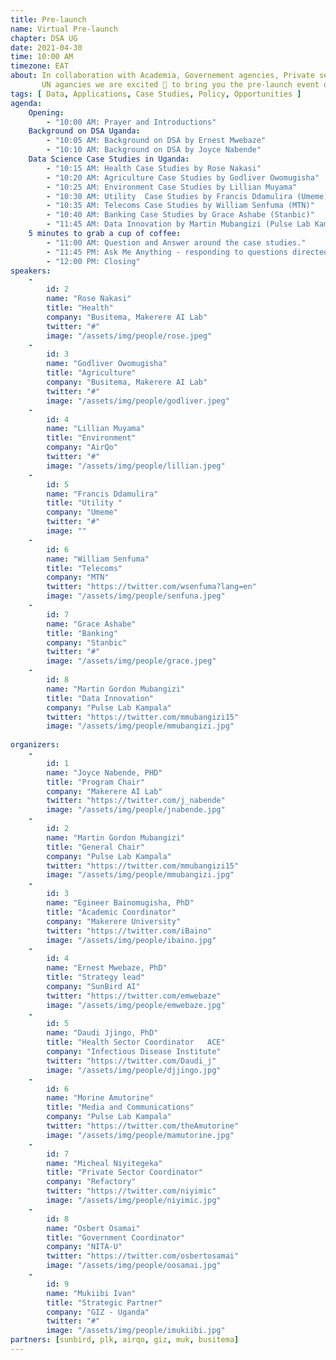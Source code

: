 ```yaml
---
title: Pre-launch
name: Virtual Pre-launch
chapter: DSA UG
date: 2021-04-30
time: 10:00 AM
timezone: EAT
about: In collaboration with Academia, Governement agencies, Private sector and 
       UN agancies we are excited 💯 to bring you the pre-launch event of DSA Uganda Chapter 🇺🇬
tags: [ Data, Applications, Case Studies, Policy, Opportunities ]
agenda: 
    Opening: 
        - "10:00 AM: Prayer and Introductions"
    Background on DSA Uganda:
        - "10:05 AM: Background on DSA by Ernest Mwebaze"
        - "10:10 AM: Background on DSA by Joyce Nabende"
    Data Science Case Studies in Uganda: 
        - "10:15 AM: Health Case Studies by Rose Nakasi"
        - "10:20 AM: Agriculture Case Studies by Godliver Owomugisha"
        - "10:25 AM: Environment Case Studies by Lillian Muyama"
        - "10:30 AM: Utility  Case Studies by Francis Ddamulira (Umeme)"
        - "10:35 AM: Telecoms Case Studies by William Senfuma (MTN)"
        - "10:40 AM: Banking Case Studies by Grace Ashabe (Stanbic)"
        - "11:45 AM: Data Innovation by Martin Mubangizi (Pulse Lab Kampala)"
    5 minutes to grab a cup of coffee:
        - "11:00 AM: Question and Answer around the case studies."
        - "11:45 PM: Ask Me Anything - responding to questions directed to DSA Uganda coordination committee"
        - "12:00 PM: Closing"
speakers: 
    -
        id: 2
        name: "Rose Nakasi"
        title: "Health"
        company: "Busitema, Makerere AI Lab"
        twitter: "#"
        image: "/assets/img/people/rose.jpeg"
    -
        id: 3
        name: "Godliver Owomugisha"
        title: "Agriculture"
        company: "Busitema, Makerere AI Lab"
        twitter: "#"
        image: "/assets/img/people/godliver.jpeg"
    -
        id: 4
        name: "Lillian Muyama"
        title: "Environment"
        company: "AirQo"
        twitter: "#"
        image: "/assets/img/people/lillian.jpeg"
    -
        id: 5
        name: "Francis Ddamulira"
        title: "Utility "
        company: "Umeme"
        twitter: "#"
        image: ""
    -
        id: 6
        name: "William Senfuma"
        title: "Telecoms"
        company: "MTN"
        twitter: "https://twitter.com/wsenfuma?lang=en"
        image: "/assets/img/people/senfuna.jpeg"
    -
        id: 7
        name: "Grace Ashabe"
        title: "Banking"
        company: "Stanbic"
        twitter: "#"
        image: "/assets/img/people/grace.jpeg"
    -
        id: 8
        name: "Martin Gordon Mubangizi"
        title: "Data Innovation"
        company: "Pulse Lab Kampala"
        twitter: "https://twitter.com/mmubangizi15"
        image: "/assets/img/people/mmubangizi.jpg"
   
organizers: 
    -
        id: 1
        name: "Joyce Nabende, PHD"
        title: "Program Chair"
        company: "Makerere AI Lab"
        twitter: "https://twitter.com/j_nabende"
        image: "/assets/img/people/jnabende.jpg"
    -
        id: 2
        name: "Martin Gordon Mubangizi"
        title: "General Chair"
        company: "Pulse Lab Kampala"
        twitter: "https://twitter.com/mmubangizi15"
        image: "/assets/img/people/mmubangizi.jpg"
    -
        id: 3
        name: "Egineer Bainomugisha, PhD"
        title: "Academic Coordinator"
        company: "Makerere University"
        twitter: "https://twitter.com/iBaino"
        image: "/assets/img/people/ibaino.jpg"
    -
        id: 4
        name: "Ernest Mwebaze, PhD"
        title: "Strategy lead"
        company: "SunBird AI"
        twitter: "https://twitter.com/emwebaze"
        image: "/assets/img/people/emwebaze.jpg"
    -
        id: 5
        name: "Daudi Jjingo, PhD"
        title: "Health Sector Coordinator	ACE"
        company: "Infectious Disease Institute"
        twitter: "https://twitter.com/Daudi_j"
        image: "/assets/img/people/djjingo.jpg"
    -
        id: 6
        name: "Morine Amutorine"
        title: "Media and Communications"
        company: "Pulse Lab Kampala"
        twitter: "https://twitter.com/theAmutorine"
        image: "/assets/img/people/mamutorine.jpg"
    -
        id: 7
        name: "Micheal Niyitegeka"
        title: "Private Sector Coordinator"
        company: "Refactory"
        twitter: "https://twitter.com/niyimic"
        image: "/assets/img/people/niyimic.jpg"
    -
        id: 8
        name: "Osbert Osamai"
        title: "Government Coordinator"
        company: "NITA-U"
        twitter: "https://twitter.com/osbertosamai"
        image: "/assets/img/people/oosamai.jpg"
    -
        id: 9
        name: "Mukiibi Ivan"
        title: "Strategic Partner"
        company: "GIZ - Uganda"
        twitter: "#"
        image: "/assets/img/people/imukiibi.jpg"
partners: [sunbird, plk, airqo, giz, muk, busitema]
---
```

